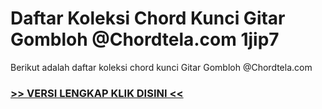 
 # Daftar Koleksi Chord  Kunci Gitar Gombloh @Chordtela.com 1jip7


Berikut adalah daftar koleksi chord  kunci Gitar Gombloh @Chordtela.com

###  <a href="https://shortlighzx.web.app?sq=Daftar Koleksi Chord  Kunci Gitar Gombloh @Chordtela.com"> >> VERSI LENGKAP KLIK DISINI << </a>
